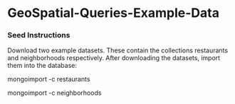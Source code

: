 # GeoSpatial-Queries-Example-Data

### Seed Instructions

Download two example datasets. These contain the collections restaurants and neighborhoods respectively. After downloading the datasets, import them into the database:

mongoimport <path to restaurants.json> -c restaurants

mongoimport <path to neighborhoods.json> -c neighborhoods